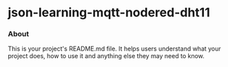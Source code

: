 json-learning-mqtt-nodered-dht11
================================

### About

This is your project's README.md file. It helps users understand what your
project does, how to use it and anything else they may need to know.